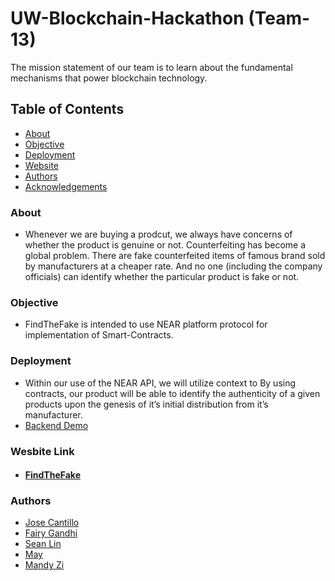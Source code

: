 # UW-Blockchain-Hackathon (Team-13)
The mission statement of our team is to learn about the fundamental mechanisms that power blockchain technology. 

## Table of Contents
+ [About](#description)
+ [Objective](#Objective)
+ [Deployment](#deployment)
+ [Website](#website)
+ [Authors](#authors)
+ [Acknowledgements](#acknowledgements)

### About <a name="description"></a>
+ Whenever we are buying a prodcut, we always have concerns of whether the product is genuine or not. Counterfeiting has become a global problem. There are fake counterfeited items of famous brand sold by manufacturers at a cheaper rate. And no one (including the company officials) can identify whether the particular product is fake or not. 

### Objective <a name="objective"></a>
+ FindTheFake is intended to use NEAR platform protocol for implementation of Smart-Contracts.

### Deployment <a name="deployment"></a>
+ Within our use of the NEAR API, we will utilize context to By using contracts, our product will be able to identify the authenticity of a given products upon the genesis of it’s initial distribution from it’s manufacturer.
+ [Backend Demo](https://drive.google.com/open?id=1TQDqOBUcAGKwqckgYDt7CUTuyLxjK92h)
### Wesbite Link <a name="website"></a>
+ #### [FindTheFake](https://tinyurl.com/yctm3olh)

### Authors <a name="authors"></a>
+ [Jose Cantillo](https://github.com/jcantillo94)
+ [Fairy Gandhi](https://github.com/FairyGandhi/)
+ [Sean Lin](https://github.com/jacky6016)
+ [May](https://github.com/staranger01)
+ [Mandy Zi](https://github.com/mandyzi)
